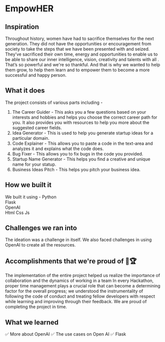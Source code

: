 # EmpowHER
## Inspiration
Throughout history, women have had to sacrifice themselves for the next generation. They did not have the opportunities or encouragement from society to take the steps that we have been presented with and seized. They’ve sacrificed their own time, energy and opportunities to enable us to be able to share our inner intelligence, vision, creativity and talents with all . That’s so powerful and we're so thankful. And that is why we wanted to help them grow, to help them learn and to empower them to become a more successful and happy person.

## What it does
The project consists of various parts including -  
1. The Career Guider - This asks you a few questions based on your interests and hobbies and helps you choose the correct career path for you. It also provides you with resources to help you more about the suggested career fields.  
2. Idea Generator - This is used to help you generate startup ideas for a particular domain.  
3. Code Explainer - This allows you to paste a code in the text-area and analyzes it and explains what the code does.  
4. Bug Fixer - This allows you to fix bugs in the code you provided.  
5. Startup Name Generator - This helps you find a creative and unique name for your statup.  
6. Business Ideas Pitch - This helps you pitch your business idea.  
## How we built it
We built it using -
Python  
Flask  
OpenAI  
Html
Css
Js

## Challenges we ran into
The ideation was a challenge in itself. We also faced challenges in using OpenAI to create all the resources. 

## Accomplishments that we're proud of 🏅🏆
The implementation of the entire project helped us realize the importance of collaboration and the dynamics of working in a team In every Hackathon, proper time management plays a crucial role that can become a determining factor for the overall progress; we understood the instrumentality of following the code of conduct and treating fellow developers with respect while learning and improving through their feedback. We are proud of completing the project in time.

## What we learned
✅ More about OpenAI
✅ The use cases on Open AI
✅ Flask
